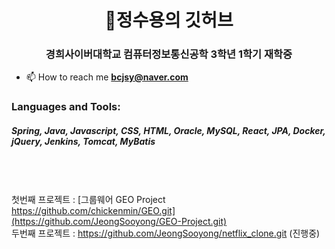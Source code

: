 <h1 align="center">👋정수용의 깃허브</h1>
<h3 align="center">경희사이버대학교 컴퓨터정보통신공학 3학년 1학기 재학중</h3>

- 📫 How to reach me **bcjsy@naver.com**


<p align="left">
</p>

<h3 align="left">Languages and Tools:</h3>
  <h5>Spring, Java, Javascript, CSS, HTML, Oracle, MySQL, React, JPA, Docker, jQuery, Jenkins, Tomcat, MyBatis</h1>


<br><br><br>
첫번째 프로젝트 : [그룹웨어 GEO Project https://github.com/chickenmin/GEO.git](https://github.com/JeongSooyong/GEO-Project.git)
<br>
두번째 프로젝트 : https://github.com/JeongSooyong/netflix_clone.git (진행중)
